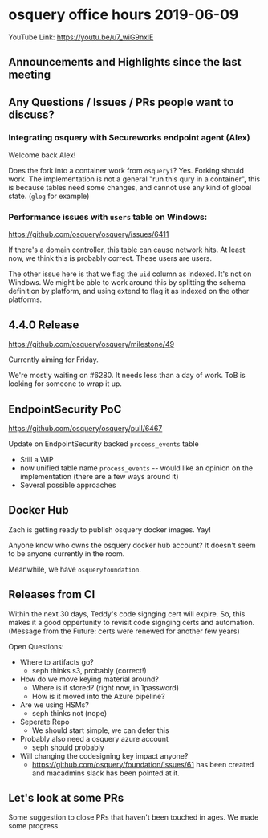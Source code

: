 # osquery office hours 2019-06-09

YouTube Link: https://youtu.be/u7_wiG9nxlE

## Announcements and Highlights since the last meeting

## Any Questions / Issues / PRs people want to discuss?

### Integrating osquery with Secureworks endpoint agent (Alex)

Welcome back Alex!

Does the fork into a container work from `osqueryi`? Yes. Forking
should work. The implementation is not a general "run this qury in a
container", this is because tables need some changes, and cannot use
any kind of global state. (`glog` for example)

### Performance issues with `users` table on Windows:

https://github.com/osquery/osquery/issues/6411

If there's a domain controller, this table can cause network hits. At
least now, we think this is probably correct. These users are users.

The other issue here is that we flag the `uid` column as indexed. It's
not on Windows. We might be able to work around this by splitting the
schema definition by platform, and using extend to flag it as indexed
on the other platforms.

## 4.4.0 Release

https://github.com/osquery/osquery/milestone/49

Currently aiming for Friday.

We're mostly waiting on #6280. It needs less than a day of work. ToB
is looking for someone to wrap it up.

## EndpointSecurity PoC

https://github.com/osquery/osquery/pull/6467

Update on EndpointSecurity backed `process_events` table

* Still a WIP
* now unified table name `process_events` -- would like an opinion on
  the implementation (there are a few ways around it)
* Several possible approaches

## Docker Hub

Zach is getting ready to publish osquery docker images. Yay!

Anyone know who owns the osquery docker hub account? It doesn't seem
to be anyone currently in the room.

Meanwhile, we have `osqueryfoundation`.

## Releases from CI

Within the next 30 days, Teddy's code signging cert will expire. So,
this makes it a good oppertunity to revisit code signging certs and
automation. (Message from the Future: certs were renewed for another few years)

Open Questions:
* Where to artifacts go?
    * seph thinks s3, probably (correct!)
* How do we move keying material around?
    * Where is it stored? (right now, in 1password)
    * How is it moved into the Azure pipeline?
* Are we using HSMs?
    * seph thinks not (nope)
* Seperate Repo
    * We should start simple, we can defer this
* Probably also need a osquery azure account
    * seph should probably
* Will changing the codesigning key impact anyone?
    * https://github.com/osquery/foundation/issues/61 has been created
      and macadmins slack has been pointed at it.

## Let's look at some PRs

Some suggestion to close PRs that haven't been touched in ages. We
made some progress.
